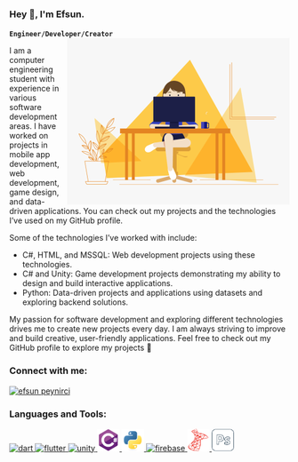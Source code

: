 
### Hey 👋, I'm Efsun. 

**`Engineer/Developer/Creator`**
<img align="right" alt="Coding" width="400" src="https://raw.githubusercontent.com/Zehranursahin/Zehranursahin/main/zehra.gif">

I am a computer engineering student with experience in various software development areas. I have worked on projects in mobile app development, web development, game design, and data-driven applications. You can check out my projects and the technologies I’ve used on my GitHub profile.

Some of the technologies I’ve worked with include:
- C#, HTML, and MSSQL: Web development projects using these technologies.
- C# and Unity: Game development projects demonstrating my ability to design and build interactive applications.
- Python: Data-driven projects and applications using datasets and exploring backend solutions.
  
My passion for software development and exploring different technologies drives me to create new projects every day. I am always striving to improve and build creative, user-friendly applications. Feel free to check out my GitHub profile to explore my projects 🚀

<h3 align="left">Connect with me:</h3>
<p align="left">
<a href="https://tr.linkedin.com/in/efsun-peynirci-a7684926b/en" target="blank"><img align="center" src="https://raw.githubusercontent.com/rahuldkjain/github-profile-readme-generator/master/src/images/icons/Social/linked-in-alt.svg" alt="efsun peynirci" height="30" width="40" /></a>
</p>

<h3 align="left">Languages and Tools:</h3>
  <a href="https://dart.dev" target="_blank" rel="noreferrer">
    <img src="https://www.vectorlogo.zone/logos/dartlang/dartlang-icon.svg" alt="dart" width="40" height="40" style="border: none;"/>
  </a>
  <a href="https://flutter.dev" target="_blank" rel="noreferrer">
    <img src="https://www.vectorlogo.zone/logos/flutterio/flutterio-icon.svg" alt="flutter" width="40" height="40" style="border: none;"/>
  </a>
  <a href="https://unity.com/" target="_blank" rel="noreferrer">
    <img src="https://www.vectorlogo.zone/logos/unity3d/unity3d-icon.svg" alt="unity" width="40" height="40" style="border: none;"/>
  </a>
  <a href="https://learn.microsoft.com/en-us/dotnet/csharp/" target="_blank" rel="noreferrer">
    <img src="https://raw.githubusercontent.com/devicons/devicon/master/icons/csharp/csharp-original.svg" alt="csharp" width="40" height="40" style="border: none;"/>
  </a>
  <a href="https://www.python.org/" target="_blank" rel="noreferrer"> 
    <img src="https://raw.githubusercontent.com/devicons/devicon/master/icons/python/python-original.svg" alt="python" width="40" height="40" style="border: none;"/> 
  </a>
    <a href="https://firebase.google.com/" target="_blank" rel="noreferrer">
    <img src="https://www.vectorlogo.zone/logos/firebase/firebase-icon.svg" alt="firebase" width="40" height="40" style="border: none;"/>
  </a>
  <a href="https://www.microsoft.com/en-us/sql-server/sql-server-downloads" target="_blank" rel="noreferrer"> 
    <img src="https://raw.githubusercontent.com/devicons/devicon/master/icons/microsoftsqlserver/microsoftsqlserver-plain.svg" alt="mssql" width="40" height="40" style="border: none;"/> 
  </a> 
    <a href="https://www.photoshop.com/en" target="_blank" rel="noreferrer">
    <img src="https://raw.githubusercontent.com/devicons/devicon/master/icons/photoshop/photoshop-line.svg" alt="photoshop" width="40" height="40" style="border: none;"/>
  </a>








